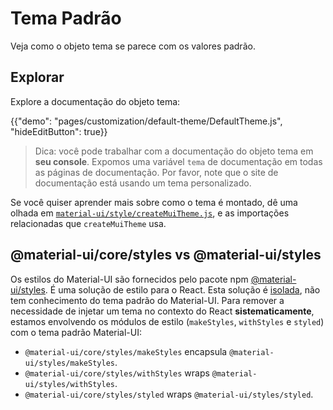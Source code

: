 # Tema Padrão

<p class="description">Veja como o objeto tema se parece com os valores padrão.</p>

## Explorar

Explore a documentação do objeto tema:

{{"demo": "pages/customization/default-theme/DefaultTheme.js", "hideEditButton": true}}

> Dica: você pode trabalhar com a documentação do objeto tema em **seu console**. Expomos uma variável `tema` de documentação em todas as páginas de documentação. Por favor, note que o site de documentação está usando um tema personalizado.

Se você quiser aprender mais sobre como o tema é montado, dê uma olhada em [`material-ui/style/createMuiTheme.js`](https://github.com/mui-org/material-ui/blob/next/packages/material-ui/src/styles/createMuiTheme.js), e as importações relacionadas que `createMuiTheme` usa.

## @material-ui/core/styles vs @material-ui/styles

Os estilos do Material-UI são fornecidos pelo pacote npm [@material-ui/styles](/css-in-js/basics/). É uma solução de estilo para o React. Esta solução é [isolada](https://bundlephobia.com/result?p=@material-ui/styles), não tem conhecimento do tema padrão do Material-UI. Para remover a necessidade de injetar um tema no contexto do React **sistematicamente**, estamos envolvendo os módulos de estilo (`makeStyles`, `withStyles` e `styled`) com o tema padrão Material-UI:

- `@material-ui/core/styles/makeStyles` encapsula `@material-ui/styles/makeStyles`.
- `@material-ui/core/styles/withStyles` wraps `@material-ui/styles/withStyles`.
- `@material-ui/core/styles/styled` wraps `@material-ui/styles/styled`.